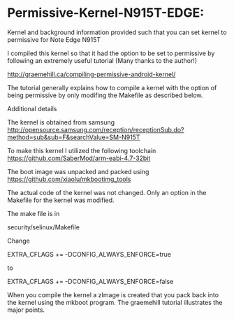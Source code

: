 # Permissive-Kernel-N915T-EDGE:  
Kernel and background information provided such that you can set kernel to permissive for Note Edge N915T

I compiled this kernel so that it had the option to be set to permissive by following an extremely useful tutorial (Many thanks to the author!)

http://graemehill.ca/compiling-permissive-android-kernel/

The tutorial generally explains how to compile a kernel with the option of being permissive by only modifing the Makefile as described below. 

Additional details

The kernel is obtained from samsung
http://opensource.samsung.com/reception/receptionSub.do?method=sub&sub=F&searchValue=SM-N915T


To make this kernel I utilized the following toolchain
https://github.com/SaberMod/arm-eabi-4.7-32bit

The boot image was unpacked and packed using
https://github.com/xiaolu/mkbootimg_tools

The actual code of the kernel was not changed. Only an option in the Makefile for the kernel was modified.

The make file is in

security/selinux/Makefile

Change

EXTRA_CFLAGS += -DCONFIG_ALWAYS_ENFORCE=true

to 

EXTRA_CFLAGS += -DCONFIG_ALWAYS_ENFORCE=false

When you compile the kernel a zImage is created that you pack back into the kernel using the mkboot program. The graemehill tutorial illustrates the major points.


